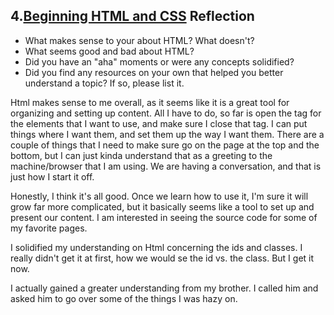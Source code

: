## 4.[Beginning HTML and CSS](4_beginning_HTML_CSS/readme.mc) Reflection

* What makes sense to your about HTML? What doesn't? 
* What seems good and bad about HTML?
* Did you have an "aha" moments or were any concepts solidified?
* Did you find any resources on your own that helped you better understand a topic? If so, please list it.

Html makes sense to me overall, as it seems like it is a great tool for organizing and setting up content. All I have to do, so far is open the tag for the elements that I want to use, and make sure I close that tag.  I can put things where I want them, and set them up the way I want them.  There are a couple of things that I need to make sure go on the page at the top and the bottom, but I can just kinda understand that as a greeting to the machine/browser that I am using. We are having a conversation, and that is just how I start it off.

Honestly, I think it's all good. Once we learn how to use it, I'm sure it will grow far more complicated, but it basically seems like a tool to set up and present our content. I am interested in seeing the source code for some of my favorite pages. 

I solidified my understanding on Html concerning the ids and classes. I really didn't get it at first, how we would se the id vs. the class. But I get it now. 

I actually gained a greater understanding from my brother. I called him and asked him to go over some of the things I was hazy on.
